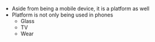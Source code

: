 * Aside from being a mobile device, it is a platform as well
* Platform is not only being used in phones
  * Glass
  * TV
  * Wear

